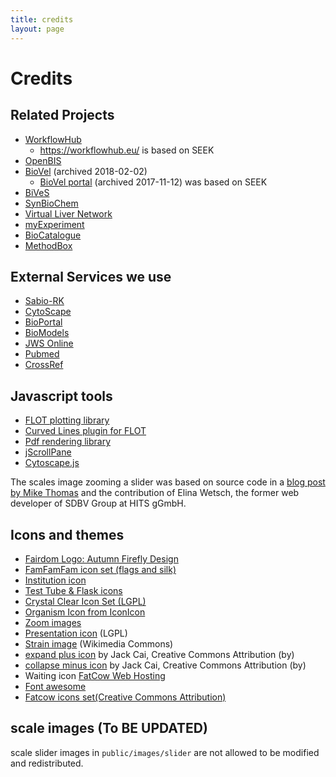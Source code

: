 ```yaml
---
title: credits
layout: page
---
```


# Credits

## Related Projects

* [WorkflowHub](https://about.workflowhub.eu/)
  - <https://workflowhub.eu/> is based on SEEK
* [OpenBIS](http://fair-dom.org/platform/openbis/)
* [BioVel](http://web.archive.org/web/20180202071633/http://www.biovel.eu/) (archived 2018-02-02)
  - [BioVel portal](http://web.archive.org/web/20171112080623/https://portal.biovel.eu/) (archived 2017-11-12) was based on SEEK
* [BiVeS](https://sems.uni-rostock.de/projects/bives/)
* [SynBioChem](http://synbiochem.co.uk/)
* [Virtual Liver Network](http://www.virtual-liver.de/)
* [myExperiment](http://www.myexperiment.org/)
* [BioCatalogue](http://www.biocatalogue.org/)
* [MethodBox](http://www.esciencelab.org.uk/products/methodbox/)

## External Services we use

* [Sabio-RK](http://sabio.villa-bosch.de)
* [CytoScape](http://cytoscapeweb.cytoscape.org)
* [BioPortal](http://bioportal.bioontology.org)
* [BioModels](http://www.ebi.ac.uk/biomodels-main/)
* [JWS Online](http://jjj.biochem.sun.ac.za/)
* [Pubmed](http://www.ncbi.nlm.nih.gov/pubmed)
* [CrossRef](http://www.crossref.org/)

## Javascript tools

* [FLOT plotting library](http://code.google.com/p/flot/)
* [Curved Lines plugin for FLOT](https://github.com/MichaelZinsmaier/CurvedLines)
* [Pdf rendering library](https://github.com/mozilla/pdf.js)
* [jScrollPane](http://jscrollpane.kelvinluck.com/)
* [Cytoscape.js](http://cytoscape.github.io/cytoscape.js/)

The scales image zooming a slider was based on source code in a 
[blog post by Mike
Thomas](http://atomicrobotdesign.com/blog/web-development/controlling-html-using-the-jquery-ui-slider-and-links/)
and the contribution of Elina Wetsch, the former web developer of SDBV Group at
HITS gGmbH.

## Icons and themes

* [Fairdom Logo: Autumn Firefly Design](http://autumn-firefly.co.uk/)
* [FamFamFam icon set (flags and silk)](http://www.famfamfam.com/lab/icons/silk/)
* [Institution icon](http://iconeden.com/)
* [Test Tube & Flask icons](http://www.clker.com/clipart-test-tube-icon.html)
* [Crystal Clear Icon Set (LGPL)](http://www.iconarchive.com/show/crystal-clear-icons-by-everaldo.html)
* [Organism Icon from IconIcon](http://iconicon.net/?page_id=79)
* [Zoom images](http://www.lokeshdhakar.com/projects/lightbox2/)
* [Presentation icon](http://www.mricons.com/icon/785/128/presentation-slides-icon) (LGPL)
* [Strain image](http://en.wikipedia.org/wiki/File:Enterococcus_faecalis20023-300.jpg#file) (Wikimedia Commons)
* [expand plus icon](http://findicons.com/icon/439241/toggle_expand?id=439541) by Jack Cai, Creative Commons Attribution (by) 
* [collapse minus icon](http://findicons.com/icon/439180/toggle_collapse?id=439440) by Jack Cai, Creative Commons Attribution (by)
* Waiting icon [FatCow Web Hosting](http://www.fatcow.com/)
* [Font awesome](http://fortawesome.github.io/Font-Awesome/)
* [Fatcow icons set(Creative Commons Attribution)](http://www.fatcow.com/free-icons)

## scale images (To BE UPDATED)

scale slider images in `public/images/slider` are not allowed to be modified and
redistributed.

